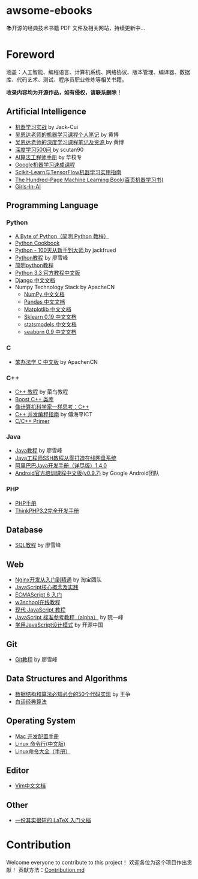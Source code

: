 # awsome-ebooks
📚开源的经典技术书籍 PDF 文件及相关网站，持续更新中...

# Foreword

涵盖：人工智能、编程语言、计算机系统、网络协议、版本管理、编译器、数据库、代码艺术、测试、程序员职业修炼等相关书籍。

<b>收录内容均为开源作品，如有侵权，请联系删除！</b>

## Artificial Intelligence
- [机器学习实战](https://github.com/Jack-Cherish/Machine-Learning) by Jack-Cui
- [吴恩达老师的机器学习课程个人笔记](https://github.com/fengdu78/Coursera-ML-AndrewNg-Notes ) by 黄博
- [吴恩达老师的深度学习课程笔记及资源 ](https://github.com/fengdu78/deeplearning_ai_books ) by 黄博
- [深度学习500问 ](https://github.com/scutan90/DeepLearning-500-questions ) by scutan90
- [AI算法工程师手册](https://github.com/Jack-Cherish/Machine-Learning) by 华校专
- [Google机器学习速成课程](https://developers.google.cn/machine-learning/crash-course/)
- [Scikit-Learn与TensorFlow机器学习实用指南](https://github.com/apachecn/ml-mastery-zh)
- [The Hundred-Page Machine Learning Book(百页机器学习书)](http://themlbook.com/wiki/doku.php?id=start)
- [Girls-In-AI](https://github.com/YZHANG1270/Girls-In-AI)

## Programming Language
### Python
- [A Byte of Python（简明 Python 教程）](https://wizardforcel.gitbooks.io/a-byte-of-python/content/)
- [Python Cookbook](https://python3-cookbook.readthedocs.io/zh_CN/latest/)
- [Python - 100天从新手到大师 ](https://github.com/jackfrued/Python-100-Days ) by jackfrued
- [Python教程](https://www.liaoxuefeng.com/wiki/1016959663602400) by 廖雪峰
- [简明python教程](https://woodpecker.org.cn/abyteofpython_cn/chinese/)
- [Python 3.3 官方教程中文版](http://www.pythondoc.com/pythontutorial3/index.html)
- [Django 中文文档](https://django-chinese-docs.readthedocs.io/en/latest/)
- Numpy Technology Stack by ApacheCN
  - [NumPy 中文文档](https://github.com/apachecn/numpy-doc-zh)
  - [Pandas 中文文档](https://github.com/apachecn/pandas-doc-zh)
  - [Matplotlib 中文文档](https://github.com/apachecn/matplotlib-doc-zh)
  - [Sklearn 0.19 中文文档](https://github.com/apachecn/scikit-learn-doc-zh)
  - [statsmodels 中文文档](https://github.com/apachecn/statsmodels_doc_zh)
  - [seaborn 0.9 中文文档](https://github.com/apachecn/seaborn-doc-zh)

### C
- [笨办法学 C 中文版](https://github.com/apachecn/lcthw-zh) by ApachenCN


### C++
- [C++ 教程](https://www.runoob.com/cplusplus/cpp-tutorial.html) by 菜鸟教程
- [Boost C++ 类库](https://theboostcpplibraries.com/)
- [像计算机科学家一样思考：C++](http://greenteapress.com/thinkcpp/index.html)
- [C++ 并发编程指南](https://github.com/forhappy/Cplusplus-Concurrency-In-Practice) by 傅海平ICT
- [C/C++ Primer](https://github.com/andycai/cprimer)

### Java
- [Java教程](https://wizardforcel.gitbooks.io/a-byte-of-python/content/) by 廖雪峰
- [Java工程师SSH教程从零打造在线网盘系统](https://github.com/jimisun123/ssh-network-hard-disk)
- [阿里巴巴Java开发手册（详尽版）1.4.0](https://yq.aliyun.com/download/2720?utm_content=m_1000019584)
- [Android官方培训课程中文版(v0.9.7)](http://hukai.me/android-training-course-in-chinese/index.html) by Google Android团队
### PHP
- [PHP手册](https://yq.aliyun.com/download/2720?utm_content=m_1000019584)
- [ThinkPHP3.2完全开发手册](http://document.thinkphp.cn/manual_3_2.html)

## Database
- [SQL教程](https://www.liaoxuefeng.com/wiki/1177760294764384) by 廖雪峰

## Web
- [Nginx开发从入门到精通](http://tengine.taobao.org/book/index.html) by 淘宝团队
- [JavaScript核心概念及实践](http://icodeit.org/jsccp/)
- [ECMAScript 6 入门](http://es6.ruanyifeng.com/)
- [w3school在线教程](http://themlbook.com/wiki/doku.php?id=start)
- [现代 JavaScript 教程](https://zh.javascript.info/)
- [JavaScript 标准参考教程（alpha）](http://javascript.ruanyifeng.com/) by 阮一峰
- [学用JavaScript设计模式](https://www.oschina.net/translate/learning-javascript-design-patterns) by 开源中国
## Git
- [Git教程](https://www.liaoxuefeng.com/wiki/896043488029600) by 廖雪峰

## Data Structures and Algorithms
- [数据结构和算法必知必会的50个代码实现](https://github.com/wangzheng0822/algo) by 王争
- [白话经典算法](https://blog.csdn.net/MoreWindows/column/info/algorithm-easyword)
## Operating System
- [Mac 开发配置手册](https://aaaaaashu.gitbooks.io/mac-dev-setup/content/)
- [Linux 命令行(中文版)](http://billie66.github.io/TLCL/book/)
- [Linux命令大全（手册）](http://man.linuxde.net/)

## Editor
- [Vim中文文档](https://github.com/vimcn/vimcdoc)

## Other
- [一份其实很短的 LaTeX 入门文档](https://liam.page/2014/09/08/latex-introduction/)

# Contribution
 Welcome everyone to contribute to this project！
 欢迎各位为这个项目作出贡献！
贡献方法：[Contribution.md](https://github.com/LaicZhang/awsome-ebooks/blob/master/Contribution.md)
